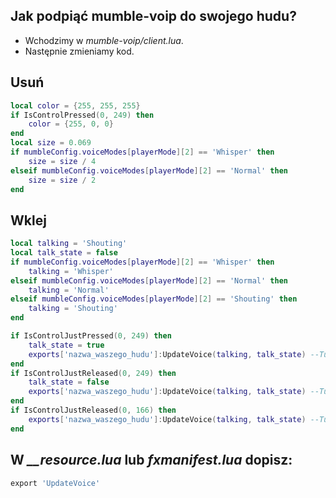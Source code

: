 ## Jak podpiąć mumble-voip do swojego hudu?
- Wchodzimy w *mumble-voip/client.lua*.
- Następnie zmieniamy kod.

## Usuń
```lua
local color = {255, 255, 255}
if IsControlPressed(0, 249) then
    color = {255, 0, 0}
end
local size = 0.069
if mumbleConfig.voiceModes[playerMode][2] == 'Whisper' then
    size = size / 4
elseif mumbleConfig.voiceModes[playerMode][2] == 'Normal' then
    size = size / 2
end
```
## Wklej
```lua
local talking = 'Shouting'
local talk_state = false
if mumbleConfig.voiceModes[playerMode][2] == 'Whisper' then
    talking = 'Whisper'
elseif mumbleConfig.voiceModes[playerMode][2] == 'Normal' then
    talking = 'Normal'
elseif mumbleConfig.voiceModes[playerMode][2] == 'Shouting' then
    talking = 'Shouting'
end

if IsControlJustPressed(0, 249) then
    talk_state = true
    exports['nazwa_waszego_hudu']:UpdateVoice(talking, talk_state) --Tu zmien nazwa_waszego_hudu na nazwe folderu z hudem.
end
if IsControlJustReleased(0, 249) then
    talk_state = false
    exports['nazwa_waszego_hudu']:UpdateVoice(talking, talk_state) --Tu zmien nazwa_waszego_hudu na nazwe folderu z hudem.
end
if IsControlJustReleased(0, 166) then
    exports['nazwa_waszego_hudu']:UpdateVoice(talking, talk_state) --Tu zmien nazwa_waszego_hudu na nazwe folderu z hudem.
end
```
## W *__resource.lua* lub *fxmanifest.lua* dopisz:
```lua
export 'UpdateVoice'
```
